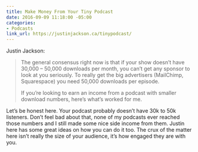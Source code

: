 ```yaml
---
title: Make Money From Your Tiny Podcast
date: 2016-09-09 11:18:00 -05:00
categories:
- Podcasts
link_url: https://justinjackson.ca/tinypodcast/
---
```


Justin Jackson:

> The general consensus right now is that if your show doesn’t have 30,000 – 50,000 downloads per month, you can’t get any sponsor to look at you seriously. To really get the big advertisers (MailChimp, Squarespace) you need 50,000 downloads per episode.
>
> If you’re looking to earn an income from a podcast with smaller download numbers, here’s what’s worked for me.

Let’s be honest here. Your podcast probably doesn’t have 30k to 50k listeners. Don’t feel bad about that, none of my podcasts ever reached those numbers and I still made some nice side income from them. Justin here has some great ideas on how you can do it too. The crux of the matter here isn’t really the size of your audience, it’s how engaged they are with you.
